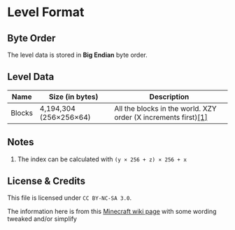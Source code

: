 # Level Format

## Byte Order

The level data is stored in **Big Endian** byte order.

## Level Data

| Name | Size (in bytes) | Description |
|------|-----------------|-------------|
| Blocks | 4,194,304 (256×256×64) | All the blocks in the world. XZY order (X increments first)[\[1\]](#1) |

## Notes
1. <a id="1"></a> The index can be calculated with `(y × 256 + z) × 256 + x`

## License & Credits

This file is licensed under `CC BY-NC-SA 3.0`.

The information here is from this [Minecraft wiki page](https://minecraft.wiki/w/Java_Edition_Classic_level_format#First_format) with some wording tweaked and/or simplify
